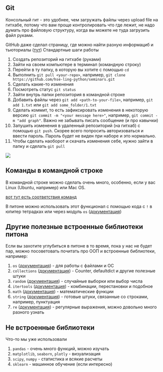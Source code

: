 ## Git

Консольный гит - это удобнее, чем загружать файлы через upload file на гитхабе, потому что вам проще контролировать что где лежит, не надо думать про файловую структуру, когда вы можете не туда загрузить файл руками.

GitHub даже сделал страницу, где можно найти разную информациб и тьюториалы (<a href="https://try.github.io/">тут</a>)
Стандартные шаги работы

1. Создать репозиторий на гитхабе (руками)
2. Зайти на своем компьютере в терминал (командную строку)
3. Перейти в ту папку, в которую вы хотите с помощью ```cd```
4. Выполнить ```git pull <your-repo>```, например, ```git clone https://github.com/hse-ling-python/seminars.git```
5. Сделать какие-то изменения 
6. Посмотреть статус ```git status```
6. Зайти внутрь папки репозитория в командной строке
7. Добавить файлы через ```git add <path-to-your-file>```, например, ```git add 1.txt``` или ```git add some_folder/1.txt```
8. Сделать коммит, то есть зафиксировать изменения в некоторую версию ```git commit -m "<your message here>"```, например, ```git commit -m "add graph"```. Важно не забывать писать сообщение (и про кавычки)
9. Запушить изменения в удаленный репозиторий (на гитхаб) с помощью ```git push```. Скорее всего попросить авторизоваться и ввести пароль. Пароль будет не виден при наборе и это нормально.
10. Чтобы сделать наоборот и скачать изменения себе, нужно зайти в папку и сделать ```git pull```

<img src="../finals/git.png">


## Команды в командной строке

В командной строке можно сделать очень много, особенно, если у вас Linux (Ubuntu, например) или Mac OS. 

<a href="https://www-uxsup.csx.cam.ac.uk/pub/doc/redhat/redhat7.3/rhl-gsg-en-7.3/ch-doslinux.html">вот тут есть соответствия команд</a>

В питоне можно использовать этот функционал с помощью кода с ```!``` в юпитер тетрадках или через модуль ```os``` (<a href="https://docs.python.org/3/library/os.html">документация</a>)

## Другие полезные встроенные библиотеки питона

Если вы захотите углубиться в питоне в то время, пока у нас не будет пар, можно посоветовать почитать про ООП и встроенные библиотеки, например:

1. ```os``` (<a href="https://docs.python.org/3/library/os.html">документация</a>) - для работы с файлами и ОС
2. ```collections``` (<a href="https://docs.python.org/3/library/collections.html">документация</a>) - Counter, defaultdict и другие полезные штуки
3. ```random``` (<a href="https://docs.python.org/3/library/random.html">документация</a>) - случайные выборки или выбор числа
4. ```itertools``` (<a href="https://docs.python.org/3/library/itertools.html">документация</a>) - комбинации, перестановки и подобное
5. ```math``` (<a href="https://docs.python.org/3/library/math.html">документация</a>) - математические функции
6. ```string``` (<a href="https://docs.python.org/3/library/string.html">документация</a>) - готовые штуки, связанные со строками, например, пунктуация
7. ```re``` (<a href="https://docs.python.org/3/library/re.html">документация</a>) - регулярные выражения, можно довольно много разного узнать

## Не встроенные библиотеки

Что-то мы уже использовали

1. ```pandas``` - очень много функций, можно изучать
2. ```matplotlib```, ```seaborn```, ```plotly``` - визуализация
3. ```scipy```, ```numpy``` - статистика и всякие расчеты
4. ```sklearn``` - машинное обучение (если интересно)

